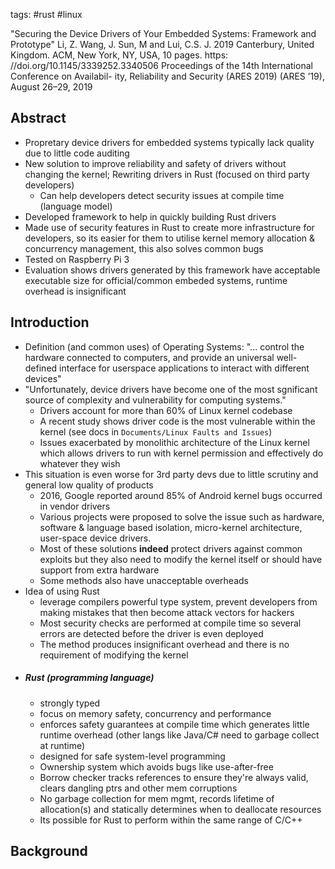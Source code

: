 tags: #rust #linux

"Securing the Device Drivers of Your Embedded Systems: Framework and Prototype"
Li, Z. Wang, J. Sun, M and Lui, C.S. J. 
2019
Canterbury, United Kingdom. ACM, New York, NY, USA, 10 pages. https:
//doi.org/10.1145/3339252.3340506
Proceedings of the 14th International Conference on Availabil-
ity, Reliability and Security (ARES 2019) (ARES ’19), August 26–29, 2019


## Abstract
+ Propretary device drivers for embedded systems typically lack quality due to little code auditing
+ New solution to improve reliability and safety of drivers without changing the kernel; Rewriting drivers in Rust (focused on third party developers)
	+ Can help developers detect security issues at compile time (language model)
+ Developed framework to help in quickly building Rust drivers
+ Made use of security features in Rust to create more infrastructure for developers, so its  easier for them to utilise kernel memory allocation & concurrency management, this also solves common bugs
+ Tested on Raspberry Pi 3
+ Evaluation shows drivers generated by this framework have acceptable executable size for official/common embeded systems, runtime overhead is insignificant

## Introduction
+ Definition (and common uses) of Operating Systems: "... control the hardware connected to computers, and provide an universal well-defined interface for userspace applications to interact with different devices"
+ "Unfortunately, device drivers have become one of the most sgnificant source of complexity and vulnerability for computing systems."
	+ Drivers account for more than 60% of Linux kernel codebase
	+ A recent study shows driver code is the most vulnerable within the kernel (see docs in `Documents/Linux Faults and Issues`)
	+ Issues exacerbated by monolithic architecture of the Linux kernel which allows drivers to run with kernel permission and effectively do whatever they wish
+ This situation is even worse for 3rd party devs due to little scrutiny and general low quality of products
	+ 2016, Google reported around 85% of Android kernel bugs occurred in vendor drivers
	+ Various projects were proposed to solve the issue such as hardware, software & language based isolation, micro-kernel architecture, user-space device drivers.
	+ Most of these solutions **indeed** protect drivers against common exploits but they also need to modify the kernel itself or should have support from extra hardware
	+ Some methods also have unacceptable overheads
+ Idea of using Rust
	+ leverage compilers powerful type system, prevent developers from making mistakes that then become attack vectors for hackers
	+ Most security checks are performed at compile time so several errors are detected before the driver is even deployed
	+ The method produces insignificant overhead and there is no requirement of modifying the kernel
+ ##### Rust (programming language)
	+ strongly typed
	+ focus on memory safety, concurrency and performance
	+ enforces safety guarantees at compile time which generates little runtime overhead (other langs like Java/C# need to garbage collect at runtime)
	+ designed for safe system-level programming
	+ Ownership system which avoids bugs like use-after-free
	+ Borrow checker tracks references to ensure they're always valid, clears dangling ptrs and other mem corruptions
	+ No garbage collection for mem mgmt, records lifetime of allocation(s) and statically determines when to deallocate resources
	+ Its possible for Rust to perform within the same range of C/C++

## Background